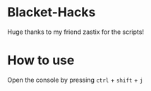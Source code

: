 # Blacket-Hacks
Huge thanks to my friend zastix for the scripts!
# How to use
Open the console by pressing `ctrl` + `shift` + `j`
